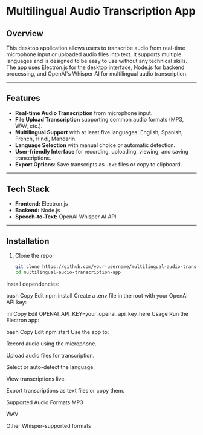 # Multilingual Audio Transcription App

## Overview

This desktop application allows users to transcribe audio from real-time microphone input or uploaded audio files into text. It supports multiple languages and is designed to be easy to use without any technical skills. The app uses Electron.js for the desktop interface, Node.js for backend processing, and OpenAI's Whisper AI for multilingual audio transcription.

---

## Features

- **Real-time Audio Transcription** from microphone input.
- **File Upload Transcription** supporting common audio formats (MP3, WAV, etc.).
- **Multilingual Support** with at least five languages: English, Spanish, French, Hindi, Mandarin.
- **Language Selection** with manual choice or automatic detection.
- **User-friendly Interface** for recording, uploading, viewing, and saving transcriptions.
- **Export Options**: Save transcripts as `.txt` files or copy to clipboard.

---

## Tech Stack

- **Frontend:** Electron.js
- **Backend:** Node.js
- **Speech-to-Text:** OpenAI Whisper AI API

---

## Installation

1. Clone the repo:
   ```bash
   git clone https://github.com/your-username/multilingual-audio-transcription-app.git
   cd multilingual-audio-transcription-app
Install dependencies:

bash
Copy
Edit
npm install
Create a .env file in the root with your OpenAI API key:

ini
Copy
Edit
OPENAI_API_KEY=your_openai_api_key_here
Usage
Run the Electron app:

bash
Copy
Edit
npm start
Use the app to:

Record audio using the microphone.

Upload audio files for transcription.

Select or auto-detect the language.

View transcriptions live.

Export transcriptions as text files or copy them.

Supported Audio Formats
MP3

WAV

Other Whisper-supported formats
